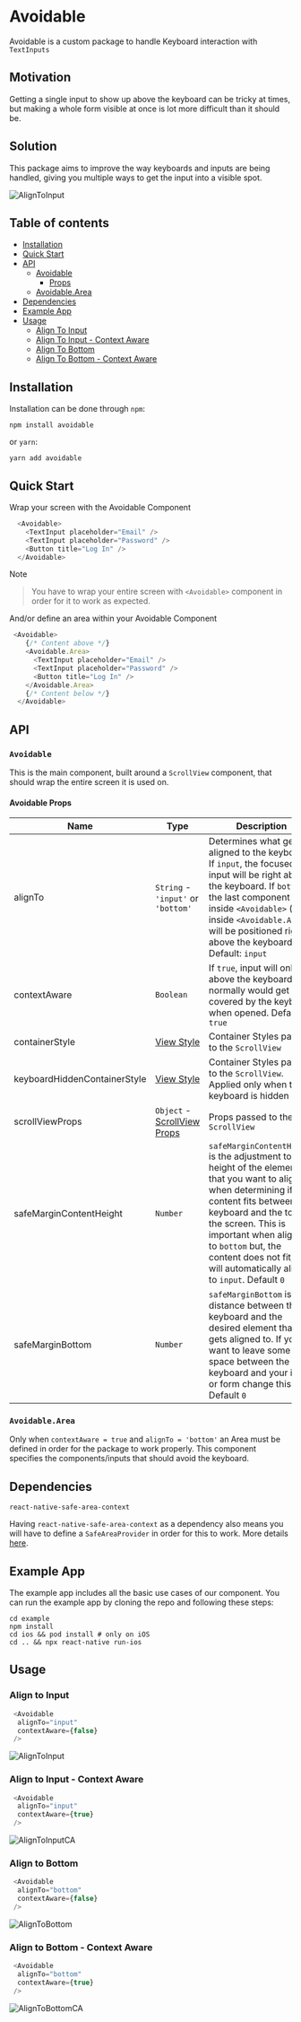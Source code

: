 # Avoidable

Avoidable is a custom package to handle Keyboard interaction with `TextInputs`

## Motivation

Getting a single input to show up above the keyboard can be tricky at times, but making a whole form visible at once is lot more difficult than it should be.

## Solution

This package aims to improve the way keyboards and inputs are being handled, giving you multiple ways to get the input into a visible spot.

![AlignToInput](https://user-images.githubusercontent.com/82050258/182376886-3a9c605a-99eb-4ee8-b9cb-7f8e7ac5dc8a.gif)

## Table of contents

- [Installation](#installation)
- [Quick Start](#quick-start)
- [API](#api)
  - [Avoidable](#avoidable-1)
    - [Props](#avoidable-props)
  - [Avoidable.Area](#avoidablearea)
- [Dependencies](#dependencies)
- [Example App](#example-app)
- [Usage](#usage)
  - [Align To Input](#align-to-input)
  - [Align To Input - Context Aware](#align-to-input---context-aware)
  - [Align To Bottom](#align-to-bottom)
  - [Align To Bottom - Context Aware](#align-to-bottom---context-aware) 

## Installation

Installation can be done through `npm`:

```shell
npm install avoidable
```
 or `yarn`:
```shell
yarn add avoidable
```

## Quick Start

Wrap your screen with the Avoidable Component

```javascript
  <Avoidable>
    <TextInput placeholder="Email" />
    <TextInput placeholder="Password" />
    <Button title="Log In" />
  </Avoidable>
```

Note
>You have to wrap your entire screen with `<Avoidable>` component in order for it to work as expected.

And/or define an area within your Avoidable Component

```javascript
 <Avoidable>
    {/* Content above */}
    <Avoidable.Area>
      <TextInput placeholder="Email" />
      <TextInput placeholder="Password" />
      <Button title="Log In" />
    </Avoidable.Area>
    {/* Content below */}
  </Avoidable>
```
## API

### `Avoidable`

This is the main component, built around a `ScrollView` component, that should wrap the entire screen it is used on. 

#### Avoidable Props
|Name|Type|Description|
|--|--|--|
|alignTo| `String` - `'input'` or `'bottom'` | Determines what gets aligned to the keyboard. If `input`, the focused input will be right above the keyboard. If `bottom`, the last component inside `<Avoidable>` (or inside `<Avoidable.Area>`) will be positioned right above the keyboard. Default: `input` |
|contextAware| `Boolean` | If `true`, input will only go above the keyboard if it normally would get covered by the keyboard when opened. Default `true` |
|containerStyle| [View Style](https://reactnative.dev/docs/view-style-props) | Container Styles passed to the `ScrollView` |
|keyboardHiddenContainerStyle| [View Style](https://reactnative.dev/docs/view-style-props) | Container Styles passed to the `ScrollView`. Applied only when the keyboard is hidden |
|scrollViewProps| `Object` - [ScrollView Props](https://reactnative.dev/docs/scrollview#props) | Props passed to the `ScrollView`|
|safeMarginContentHeight| `Number` | `safeMarginContentHeight` is the adjustment to the height of the elements that you want to align when determining if the content fits between the keyboard and the top of the screen. This is important when aligning to `bottom` but, the content does not fit, it will automatically align to `input`. Default `0` |
|safeMarginBottom| `Number` | `safeMarginBottom` is the distance between the keyboard and the desired element that it gets aligned to. If you want to leave some space between the keyboard and your input or form change this. Default `0` |

### `Avoidable.Area`

Only when `contextAware = true` and `alignTo = 'bottom'` an Area must be defined in order for the package to work properly. This component specifies the components/inputs that should avoid the keyboard.

## Dependencies

`react-native-safe-area-context`

Having `react-native-safe-area-context` as a dependency also means you will have to define a `SafeAreaProvider` in order for this to work. More details [here](https://github.com/th3rdwave/react-native-safe-area-context#safeareaprovider).

## Example App

The example app includes all the basic use cases of our component.
You can run the example app by cloning the repo and following these steps:

```shell
cd example
npm install
cd ios && pod install # only on iOS
cd .. && npx react-native run-ios
```

## Usage

### Align to Input 

```javascript
 <Avoidable
  alignTo="input"
  contextAware={false}
 />
```

![AlignToInput](https://user-images.githubusercontent.com/82050258/182376886-3a9c605a-99eb-4ee8-b9cb-7f8e7ac5dc8a.gif)

### Align to Input - Context Aware

```javascript
 <Avoidable
  alignTo="input"
  contextAware={true}
 />
```

![AlignToInputCA](https://user-images.githubusercontent.com/82050258/186087504-392d4ccd-35a2-4be5-b8f6-2d9b7ba77fbb.gif)


### Align to Bottom

```javascript
 <Avoidable
  alignTo="bottom"
  contextAware={false}
 />
```

![AlignToBottom](https://user-images.githubusercontent.com/82050258/186087525-263fcd12-14d4-47e6-bd76-437f573cc9ed.gif)


### Align to Bottom - Context Aware

```javascript
 <Avoidable
  alignTo="bottom"
  contextAware={true}
 />
```

![AlignToBottomCA](https://user-images.githubusercontent.com/82050258/186088066-c64e51d2-cea6-4303-8e1c-886d03e4d6f6.gif)
